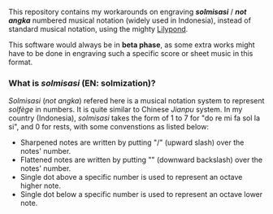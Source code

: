 This repository contains my workarounds on engraving ***solmisasi*** / ***not angka*** numbered musical notation (widely used in Indonesia), instead of standard musical notation, using the mighty [Lilypond](http://lilypond.org). 

This software would always be in **beta phase**, as some extra works might have to be done in engraving such a specific score or sheet music in this format.

### What is *solmisasi* (EN: solmization)?
*Solmisasi* (*not angka*) refered here is a musical notation system to represent *solfège* in numbers. It is quite similar to Chinese *Jianpu* system. 
In my country (Indonesia), *solmisasi* takes the form of 1 to 7 for "do re mi fa sol la si", and 0 for rests, with some convenstions as listed below:
- Sharpened notes are written by putting "/" (upward slash) over the notes' number.
- Flattened notes are written by putting "\" (downward backslash) over the notes' number. 
- Single dot above a specific number is used to represent an octave higher note.
- Single dot below a specific number is used to represent an octave lower note.
